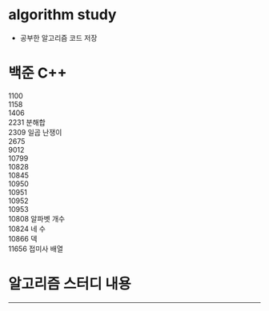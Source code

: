 # algorithm study
- 공부한 알고리즘 코드 저장  
  
  
  
# 백준 C++

1100  
1158  
1406  
2231 분해합  
2309 일곱 난쟁이  
2675  
9012  
10799  
10828  
10845  
10950  
10951  
10952  
10953  
10808 알파벳 개수  
10824 네 수  
10866 덱  
11656 접미사 배열  
  
  
  
# 알고리즘 스터디 내용

---

